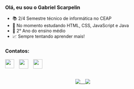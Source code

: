 ### Olá, eu sou o Gabriel Scarpelin
-  :books: 2/4 Semestre técnico de informática no CEAP
- 🌱 No momento estudando HTML, CSS, JavaScript e Java
- :blue_book: 2° Ano do ensino médio
- :chart_with_upwards_trend: Sempre tentando aprender mais!
### Contatos:
<div id="contatos" width="150px">
  <a href="https://www.linkedin.com/in/gabriel-scarpelin-diniz-425258144/"><img height="29" width="29" align="top" src="https://cdn-icons-png.flaticon.com/512/61/61109.png" target="_blank"></a> 
  &nbsp;&nbsp;
  <a href="https://www.instagram.com/gabriel.scarpelin/"><img height="30" width="30" align="top" src="https://cdn-icons-png.flaticon.com/512/87/87390.png" target="_blank"></a>
  &nbsp;&nbsp;
  <a href="mailto:gabriel.scaarpelin@gmail.com"><img height="30" width="30" align="top" src="https://cdn-icons-png.flaticon.com/512/561/561127.png" target="_blank"></a>
</div>
<br>
<br>
<div align="center" style="">
  <a href="https://github.com/GabrielScarpelin">
  <img align="top" src="https://github-readme-stats.vercel.app/api?username=GabrielScarpelin&show_icons=true&theme=vision-friendly-dark&include_all_commits=true&count_private=true"/>
  &nbsp;&nbsp;
  <img align="top" src="https://github-readme-stats.vercel.app/api/top-langs/?username=GabrielScarpelin&layout=compact&langs_count=7&theme=vision-friendly-dark"/>
</div>
